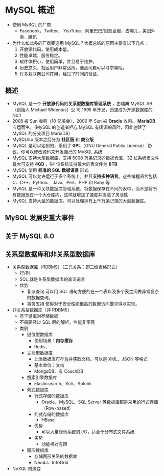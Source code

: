 # MySQL 概述

- 使用 MySQL 的厂商
  - Facebook，Twitter， YouTube，阿里巴巴/蚂蚁金服，去哪儿，美团外卖，腾讯
- 为什么如此多的厂商要选用 MySQL？大概总结的原因主要有以下几点：
  1. 开放源代码，使用成本低。
  2. 性能卓越，服务稳定。
  3. 软件体积小，使用简单，并且易于维护。
  4. 历史悠久，社区用户非常活跃，遇到问题可以寻求帮助。
  5. 许多互联网公司在用，经过了时间的验证。

## 概述

- MySQL 是一个 **开放源代码**的**关系型数据库管理系统** ，由瑞典 MySQL AB（创始人 Michael Widenius）公 司 1995 年开发，迅速成为开源数据库的 No.1
- 2008 被 Sun 收购（10 亿美金），2009 年 Sun 被 **Oracle** 收购。 **MariaDB** 应运而生。（MySQL 的创造者担心 MySQL 有闭源的风险，因此创建了 MySQL 的分支项目 MariaDB）
- MySQL6.x 版本之后分为 **社区版** 和 **商业版**
- MySQL 是可以定制的，采用了 **GPL**（GNU General Public License） 协议，你可以修改源码来开发自己的 MySQL 系统
- MySQL 支持大型数据库，支持 5000 万条记录的数据仓库，32 位系统表文件最大可支持 **4GB** ，64 位系统支持最大的表文件为 **8TB**
- MySQL 使用 **标准的 SQL 数据语言** 形式
- MySQL 可以允许运行于多个系统上，并且**支持多种语言**。这些编程语言包括 C、C++、Python、 Java、Perl、PHP 和 Ruby 等
- MySQL 是一种关联数据库管理系统，将数据保存在不同的表中，而不是将所有数据放在一个大仓库内，这样就增加了速度并提高了灵活性
- MySQL 支持大型的数据库。可以处理拥有上千万条记录的大型数据库。

## MySQL 发展史重大事件

## 关于 MySQL 8.0

## 关系型数据库和非关系型数据库

- 关系型数据库（RDBMS）（二元关系：即二维表格形式）
  - 行/列
  - SQL 就是关系型数据库的查询语言
  - 优势
    - 复杂查询 可以用 SQL 语句方便的在一个表以及多个表之间做非常复杂的数据查询。
    - 事务支持 使得对于安全性能很高的数据访问要求得以实现。
- 非关系型数据库（非 RDBMS）
  - 基于键值对存储数据
  - 不需要经过 SQL 层的解析，性能非常高
  - 类别
    - 键值型数据库
      - 使用场景：**内存缓存**
      - Redis、
    - 文档型数据库
      - 此类数据库可存放并获取文档，可以是 XML、JSON 等格式
      - 基本单位：文档
      - MongoDB、有 CouchDB
    - 搜索引擎数据库
      - Elasticsearch、Solr、Splunk
    - 列式数据库
      - 行式存储的数据库
        - Oracle、MySQL、SQL Server 等数据库都是采用的行式存储（Row-based）
      - 列式存储的数据库
        - HBase
      - 优势
        - 可以大量降低系统的 I/O，适合于分布式文件系统
      - 劣势
        - 功能相对有限
    - 图形数据库
      - 存储图形关系的数据库
      - Neo4J、InfoGrid
- NoSQL 的演变
